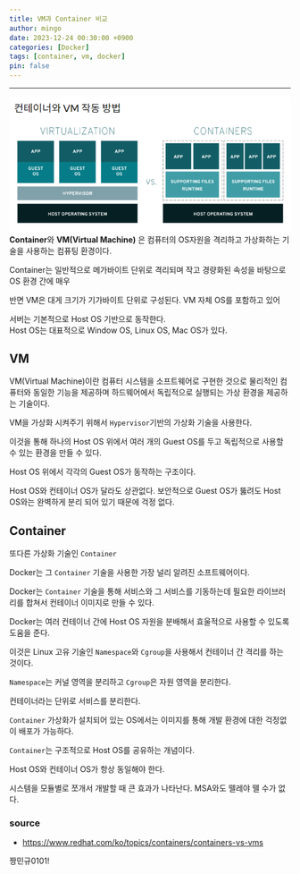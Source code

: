 ```yaml
---
title: VM과 Container 비교
author: mingo
date: 2023-12-24 00:30:00 +0900
categories: [Docker]
tags: [container, vm, docker]
pin: false
---
```


-----
![1.png](..%2Fassets%2Fimg%2Fpost%2F202312%2F1.png)
**Container**와 **VM(Virtual Machine)** 은 컴퓨터의 OS자원을 격리하고 가상화하는 기술을 사용하는 컴퓨팅 환경이다.


Container는 일반적으로 메가바이트 단위로 격리되며 작고 경량화된 속성을 바탕으로 OS 환경 간에 매우


반면 VM은 대게 크기가 기가바이트 단위로 구성된다. VM 자체 OS를 포함하고 있어 

서버는 기본적으로 Host OS 기반으로 동작한다.  
Host OS는 대표적으로 Window OS, Linux OS, Mac OS가 있다.  

## VM

VM(Virtual Machine)이란 컴퓨터 시스템을 소프트웨어로 구현한 것으로 물리적인 컴퓨터와 동일한 기능을 제공하며 하드웨어에서 독립적으로 실행되는 가상 환경을 제공하는 기술이다.

VM을 가상화 시켜주기 위해서 `Hypervisor`기반의 가상화 기술을 사용한다.

이것을 통해 하나의 Host OS 위에서 여러 개의 Guest OS를 두고 독립적으로 사용할 수 있는 환경을 만들 수 있다.

Host OS 위에서 각각의 Guest OS가 동작하는 구조이다.

Host OS와 컨테이너 OS가 달라도 상관없다. 보안적으로 Guest OS가 뚫려도 Host OS와는 완벽하게 분리 되어 있기 때문에 걱정 없다.

## Container

또다른 가상화 기술인 `Container`

Docker는 그 `Container` 기술을 사용한 가장 널리 알려진 소프트웨어이다.

Docker는 `Container` 기술을 통해 서비스와 그 서비스를 기동하는데 필요한 라이브러리를 합쳐서 컨테이너 이미지로 만들 수 있다.

Docker는 여러 컨테이너 간에 Host OS 자원을 분배해서 효울적으로 사용할 수 있도록 도움을 준다.

이것은 Linux 고유 기술인 `Namespace`와 `Cgroup`을 사용해서 컨테이너 간 격리를 하는 것이다.

`Namespace`는 커널 영역을 분리하고 `Cgroup`은 자원 영역을 분리한다.

컨테이너라는 단위로 서비스를 분리한다.

`Container` 가상화가 설치되어 있는 OS에서는 이미지를 통해 개발 환경에 대한 걱정없이 배포가 가능하다.

`Container`는 구조적으로 Host OS를 공유하는 개념이다.

Host OS와 컨테이너 OS가 항상 동일해야 한다.

시스템을 모듈별로 쪼개서 개발할 때 큰 효과가 나타난다. MSA와도 뗄레야 뗄 수가 없다.

### source
- https://www.redhat.com/ko/topics/containers/containers-vs-vms


짱민규0101!
